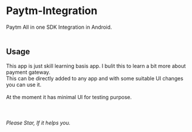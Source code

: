 # Paytm-Integration
Paytm All in one SDK Integration in Android.</br>
</br>
## Usage
This app is just skill learning basis app. I bulit this to learn a bit more about payment gateway.</br>
This can be directly added to any app and with some suitable UI changes you can use it. </br>
</br>
At the moment it has minimal UI for testing purpose.
</br>
</br>
</br>
###### Please Star, If it helps you.

